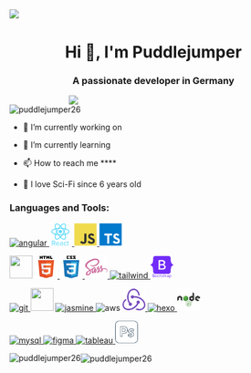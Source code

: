 
<img src="https://user-images.githubusercontent.com/40550117/178754612-db5418a6-62c4-4e9f-a0f2-5fadcae6e9ca.png">

<h1 align="center">Hi 👋, I'm Puddlejumper</h1>
<h3 align="center">A passionate developer in Germany</h3>
<img width="400" align="right" src="https://c.tenor.com/2uyENRmiUt0AAAAC/coding.gif">
<p align="left"> <img src="https://komarev.com/ghpvc/?username=puddlejumper26&label=Profile%20views&color=0e75b6&style=flat" alt="puddlejumper26" /> </p>

- 🔭 I’m currently working on 

- 🌱 I’m currently learning 

- 📫 How to reach me ****

- 🖖 I love Sci-Fi since 6 years old

<h3 align="left">Languages and Tools:</h3>

<p align="left"> 
      <!-- Angular -->
      <a href="https://angular.io" target="_blank" rel="noreferrer"> <img src="https://angular.io/assets/images/logos/angular/angular.svg" alt="angular" width="40" height="40"/> </a>
      <!-- React -->
      <a href="https://reactjs.org/" target="_blank" rel="noreferrer"> <img src="https://raw.githubusercontent.com/devicons/devicon/master/icons/react/react-original-wordmark.svg" alt="react" width="40" height="40"/> </a> 
      <!-- JS -->
      <a href="https://developer.mozilla.org/en-US/docs/Web/JavaScript" target="_blank" rel="noreferrer"> <img src="https://raw.githubusercontent.com/devicons/devicon/master/icons/javascript/javascript-original.svg" alt="javascript" width="40" height="40"/> </a>
      <!-- TS -->
      <a href="https://www.typescriptlang.org/" target="_blank" rel="noreferrer"> <img src="https://raw.githubusercontent.com/devicons/devicon/master/icons/typescript/typescript-original.svg" alt="typescript" width="40" height="40"/> </a> 
</p>

<p align="left">
      <!-- Rxjs -->
      <a href="https://rxjs.dev/" target="_blank"> <img src="https://user-images.githubusercontent.com/40550117/99902185-23247e00-2cbc-11eb-9161-0d020835933e.png" width="40" height="40"/></a>
      <!-- HTML5 -->
      <a href="https://www.w3.org/html/" target="_blank" rel="noreferrer"> <img src="https://raw.githubusercontent.com/devicons/devicon/master/icons/html5/html5-original-wordmark.svg" alt="html5" width="40" height="40"/> </a>
      <!-- CSS3 -->
      <a href="https://www.w3schools.com/css/" target="_blank" rel="noreferrer"> <img src="https://raw.githubusercontent.com/devicons/devicon/master/icons/css3/css3-original-wordmark.svg" alt="css3" width="40" height="40"/> </a> 
      <!-- Sass -->
      <a href="https://sass-lang.com" target="_blank" rel="noreferrer"> <img src="https://raw.githubusercontent.com/devicons/devicon/master/icons/sass/sass-original.svg" alt="sass" width="40" height="40"/> </a> 
      <!-- Tailwindcss-->
      <a href="https://tailwindcss.com/" target="_blank" rel="noreferrer"> <img src="https://www.vectorlogo.zone/logos/tailwindcss/tailwindcss-icon.svg" alt="tailwind" width="40" height="40"/> </a> 
      <!-- Bootstrap -->
      <a href="https://getbootstrap.com" target="_blank" rel="noreferrer"> <img src="https://raw.githubusercontent.com/devicons/devicon/master/icons/bootstrap/bootstrap-plain-wordmark.svg" alt="bootstrap" width="40" height="40"/> </a> 
</p>

<p align="left">
      <!-- Git -->
      <a href="https://git-scm.com/" target="_blank" rel="noreferrer"> <img src="https://www.vectorlogo.zone/logos/git-scm/git-scm-icon.svg" alt="git" width="40" height="40"/> </a> 
      <!-- -->
      <img src="https://user-images.githubusercontent.com/40550117/98719591-3f591e80-2390-11eb-9f8f-f68c29b9aa95.png" width="40" height="40"/>
      <!-- Jasmine -->
      <a href="https://jasmine.github.io/" target="_blank" rel="noreferrer"> <img src="https://www.vectorlogo.zone/logos/jasmine/jasmine-icon.svg" alt="jasmine" width="40" height="40"/> </a>
      <!--- AWS -->
      <a><img src="https://github.com/puddlejumper26/puddlejumper26/assets/40550117/d3ddd1c8-813f-4aef-ab72-78e41c7110c2" alt="aws" width="40" height="40"/></a>
      <!-- Redux -->
      <a href="https://redux.js.org" target="_blank" rel="noreferrer"> <img src="https://raw.githubusercontent.com/devicons/devicon/master/icons/redux/redux-original.svg" alt="redux" width="40" height="40"/> </a> 
      <!-- Hexo-->
      <a href="hexo.io/" target="_blank" rel="noreferrer"> <img src="https://www.vectorlogo.zone/logos/hexoio/hexoio-icon.svg" alt="hexo" width="40" height="40"/> </a> 
      <!-- Nodejs -->
      <a href="https://nodejs.org" target="_blank" rel="noreferrer"> <img src="https://raw.githubusercontent.com/devicons/devicon/master/icons/nodejs/nodejs-original-wordmark.svg" alt="nodejs" width="40" height="40"/> </a> 
</p>

<p align="left"> 
      <!-- sql --> 
      <a href="https://www.sql.com/" target="_blank" rel="noreferrer"> <img src="https://user-images.githubusercontent.com/40550117/178837393-9a982569-1915-4435-ab77-4fedd45144ac.png" alt="mysql" width="40" height="40"/> </a> 
      <!-- Figma -->
      <a href="https://www.figma.com/" target="_blank" rel="noreferrer"> <img src="https://www.vectorlogo.zone/logos/figma/figma-icon.svg" alt="figma" width="40" height="40"/> </a>
      <!-- Tableau -->
      <a href="https://www.tableau.com/" target="_blank" rel="noreferrer"><img src="https://user-images.githubusercontent.com/40550117/178832956-6759ccf1-1082-4499-b3b4-1451af048784.png" alt="tableau" width="40" height="40"/> </a>
      <!-- PS -->
      <a href="https://www.photoshop.com/en" target="_blank" rel="noreferrer"> <img src="https://raw.githubusercontent.com/devicons/devicon/master/icons/photoshop/photoshop-line.svg" alt="photoshop" width="40" height="40"/> </a>
</p>

<p><img align="left" src="https://github-readme-stats.vercel.app/api/top-langs?username=puddlejumper26&show_icons=true&locale=en&layout=compact" alt="puddlejumper26" /></p>




<p><img align="center" src="https://github-readme-streak-stats.herokuapp.com/?user=puddlejumper26&" alt="puddlejumper26" /></p>
